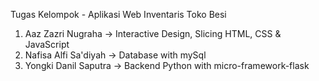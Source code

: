 Tugas Kelompok - Aplikasi Web Inventaris Toko Besi

1. Aaz Zazri Nugraha -> Interactive Design, Slicing HTML, CSS & JavaScript
2. Nafisa Alfi Sa'diyah -> Database with mySql
3. Yongki Danil Saputra -> Backend Python with micro-framework-flask